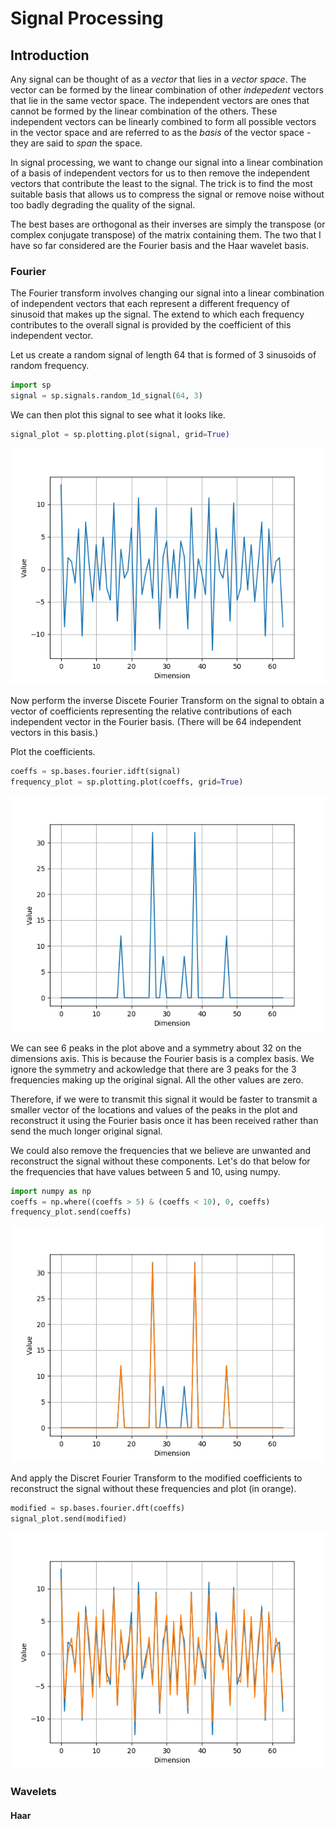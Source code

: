 # Signal Processing

## Introduction

Any signal can be thought of as a _vector_ that lies in a _vector space_.
The vector can be formed by the linear combination of other _indepedent_
vectors that lie in the same vector space. The independent vectors are
ones that cannot be formed by the linear combination of the others.
These independent vectors can be linearly combined to form all possible
vectors in the vector space and are referred to as the _basis_ of the
vector space - they are said to _span_ the space.

In signal processing, we want to change our signal into a linear
combination of a basis of independent vectors for us to then remove the
independent vectors that contribute the least to the signal. The trick
is to find the most suitable basis that allows us to compress the signal
or remove noise without too badly degrading the quality of the signal.

The best bases are orthogonal as their inverses are simply the transpose
(or complex conjugate transpose) of the matrix containing them. The two
that I have so far considered are the Fourier basis and the Haar wavelet
basis.

### Fourier

The Fourier transform involves changing our signal into a linear
combination of independent vectors that each represent a different
frequency of sinusoid that makes up the signal. The extend to which each
frequency contributes to the overall signal is provided by the coefficient
of this independent vector.

Let us create a random signal of length 64 that is formed of 3 sinusoids
of random frequency.

```python
import sp
signal = sp.signals.random_1d_signal(64, 3)
```

We can then plot this signal to see what it looks like.

```python
signal_plot = sp.plotting.plot(signal, grid=True)
```

![alt text][fourier_signal_plot]

Now perform the inverse Discete Fourier Transform on the signal to obtain
a vector of coefficients representing the relative contributions of each
independent vector in the Fourier basis. (There will be 64 independent
vectors in this basis.)

Plot the coefficients.

```python
coeffs = sp.bases.fourier.idft(signal)
frequency_plot = sp.plotting.plot(coeffs, grid=True)
``` 

![alt text][fourier_frequency_plot]

We can see 6 peaks in the plot above and a symmetry about 32 on the 
dimensions axis. This is because the Fourier basis is a complex basis.
We ignore the symmetry and ackowledge that there are 3 peaks for the 3
frequencies making up the original signal. All the other values are
zero.

Therefore, if we were to transmit this signal it would be faster
to transmit a smaller vector of the locations and values of the peaks 
in the plot and reconstruct it using the Fourier basis once it has been
received rather than send the much longer original signal.

We could also remove the frequencies that we believe are unwanted and 
reconstruct the signal without these components. Let's do that below for
the frequencies that have values between 5 and 10, using numpy.

```python
import numpy as np
coeffs = np.where((coeffs > 5) & (coeffs < 10), 0, coeffs)
frequency_plot.send(coeffs)
```

![alt text][fourier_frequency_plot_attenuated]

And apply the Discret Fourier Transform to the modified coefficients to
reconstruct the signal without these frequencies and plot (in orange).

```python
modified = sp.bases.fourier.dft(coeffs)
signal_plot.send(modified)
```

![alt text][fourier_signal_plot_modified]


### Wavelets

#### Haar 


[fourier_signal_plot]: images/fourier_signal_plot.png "fourier_signal_plot"
[fourier_frequency_plot]: images/fourier_frequency_plot.png "fourier_frequency_plot"
[fourier_frequency_plot_attenuated]: images/fourier_frequency_plot_attenuated.png "fourier_frequency_plot_attenuated"
[fourier_signal_plot_modified]: images/fourier_signal_plot_modified.png "fourier_signal_plot_modified"